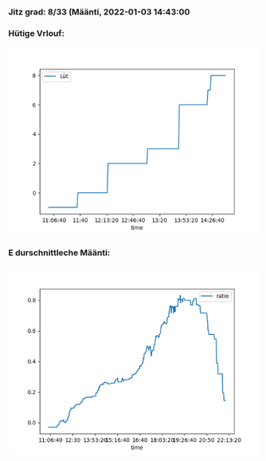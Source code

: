 ### Jitz grad: 8/33 (Määnti, 2022-01-03 14:43:00

### Hütige Vrlouf:
![Graph](Today.png)

### E durschnittleche Määnti:
![Graph](Määnti.png)